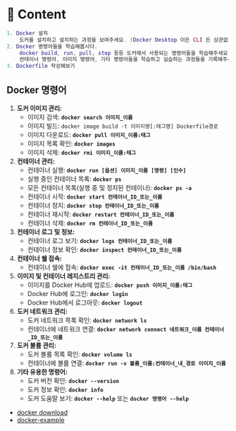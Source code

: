 # 🌱 Content

```lua
1. Docker 설치
    도커를 설치하고 설치하는 과정을 보여주세요. (Docker Desktop 이든 CLI 든 상관없지만 저는 둘 다 설치하였어요.)
2. Docker 명령어들을 학습해봅시다.
    docker build, run, pull, stop 등등 도커에서 사용되는 명령어들을 학습해주세요.
    컨테이너 명령어, 이미지 명령어, 기타 명령어들을 학습하고 실습하는 과정들을 기록해주세요.
3. Dockerfile 작성해보기
```

## Docker 명령어

1. **도커 이미지 관리:**
   - 이미지 검색: **`docker search 이미지_이름`**
   - 이미지 빌드: `docker image build -t 이미지명[:태그명] Dockerfile경로`
   - 이미지 다운로드: **`docker pull 이미지_이름:태그`**
   - 이미지 목록 확인: **`docker images`**
   - 이미지 삭제: **`docker rmi 이미지_이름:태그`**
2. **컨테이너 관리:**
   - 컨테이너 실행: **`docker run [옵션] 이미지_이름 [명령] [인수]`**
   - 실행 중인 컨테이너 목록: **`docker ps`**
   - 모든 컨테이너 목록(실행 중 및 정지된 컨테이너): **`docker ps -a`**
   - 컨테이너 시작: **`docker start 컨테이너_ID_또는_이름`**
   - 컨테이너 정지: **`docker stop 컨테이너_ID_또는_이름`**
   - 컨테이너 재시작: **`docker restart 컨테이너_ID_또는_이름`**
   - 컨테이너 삭제: **`docker rm 컨테이너_ID_또는_이름`**
3. **컨테이너 로그 및 정보:**
   - 컨테이너 로그 보기: **`docker logs 컨테이너_ID_또는_이름`**
   - 컨테이너 정보 확인: **`docker inspect 컨테이너_ID_또는_이름`**
4. **컨테이너 쉘 접속:**
   - 컨테이너 쉘에 접속: **`docker exec -it 컨테이너_ID_또는_이름 /bin/bash`**
5. **이미지 및 컨테이너 레지스트리 관리:**
   - 이미지를 Docker Hub에 업로드: **`docker push 이미지_이름:태그`**
   - Docker Hub에 로그인: **`docker login`**
   - Docker Hub에서 로그아웃: **`docker logout`**
6. **도커 네트워크 관리:**
   - 도커 네트워크 목록 확인: **`docker network ls`**
   - 컨테이너에 네트워크 연결: **`docker network connect 네트워크_이름 컨테이너_ID_또는_이름`**
7. **도커 볼륨 관리:**
   - 도커 볼륨 목록 확인: **`docker volume ls`**
   - 컨테이너에 볼륨 연결: **`docker run -v 볼륨_이름:컨테이너_내_경로 이미지_이름`**
8. **기타 유용한 명령어:**
   - 도커 버전 확인: **`docker --version`**
   - 도커 정보 확인: **`docker info`**
   - 도커 도움말 보기: **`docker --help`** 또는 **`docker 명령어 --help`**

- <a href="https://github.com/ohyuchan123/DevOps-lab/blob/main/Docker/Docker%20Start/docker%20download.md#-docker-download">docker download</a>
- <a href="https://github.com/ohyuchan123/DevOps-lab/tree/main/Docker/docker-example">docker-example</a>
